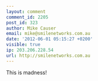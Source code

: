 ```yaml
---
layout: comment
comment_id: 2205
post_id: 323
author: Mike Causer
email: mike@smilenetworks.com.au
date: '2012-06-01 05:15:27 +0200'
visible: true
ip: 203.206.228.54
url: http://smilenetworks.com.au
---
```

This is madness!
